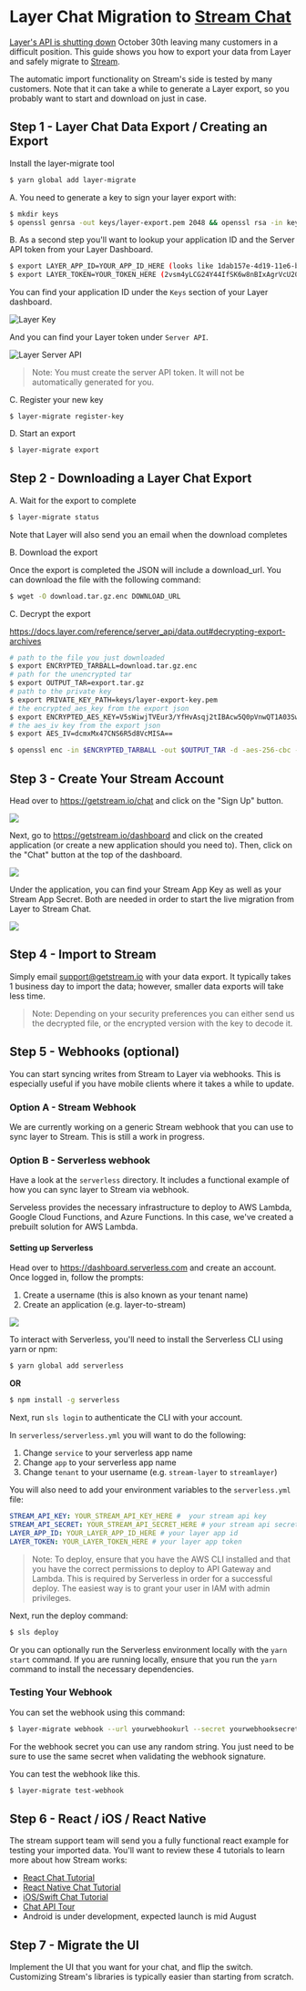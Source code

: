 # Layer Chat Migration to [Stream Chat](https://getstream.io/chat/)

[Layer's API is shutting down](https://getstream.io/blog/layer-shutting-down-all-chat-operations/) October 30th leaving many customers in a difficult position. This guide shows you how to export your data from Layer and safely migrate to [Stream](https://getstream.io/chat/).

The automatic import functionality on Stream's side is tested by many customers.
Note that it can take a while to generate a Layer export, so you probably want to start and download on just in case.

## Step 1 - Layer Chat Data Export / Creating an Export

Install the layer-migrate tool

```bash
$ yarn global add layer-migrate
```

A. You need to generate a key to sign your layer export with:

```bash
$ mkdir keys
$ openssl genrsa -out keys/layer-export.pem 2048 && openssl rsa -in keys/layer-export.pem -pubout -out keys/layer-export.pub
```

B. As a second step you'll want to lookup your application ID and the Server API token from your Layer Dashboard.

```bash
$ export LAYER_APP_ID=YOUR_APP_ID_HERE (looks like 1dab157e-4d19-11e6-bb33-493b0000asdfasba)
$ export LAYER_TOKEN=YOUR_TOKEN_HERE (2vsm4yLCG24Y44IfSK6w8nBIxAgrVcU20zuPJ3fO8eXXv5Ub)
```

You can find your application ID under the `Keys` section of your Layer dashboard.

![Layer Key](https://i.imgur.com/5wQQvdX.png)

And you can find your Layer token under `Server API`.

![Layer Server API](https://i.imgur.com/lNPcV9T.png)

> Note: You must create the server API token. It will not be automatically generated for you.

C. Register your new key

```
$ layer-migrate register-key
```

D. Start an export

```bash
$ layer-migrate export
```

## Step 2 - Downloading a Layer Chat Export

A. Wait for the export to complete

```bash
$ layer-migrate status
```

Note that Layer will also send you an email when the download completes

B. Download the export

Once the export is completed the JSON will include a download_url. You can download the file with the following command:

```bash
$ wget -O download.tar.gz.enc DOWNLOAD_URL
```

C. Decrypt the export

https://docs.layer.com/reference/server_api/data.out#decrypting-export-archives

```bash
# path to the file you just downloaded
$ export ENCRYPTED_TARBALL=download.tar.gz.enc
# path for the unencrypted tar
$ export OUTPUT_TAR=export.tar.gz
# path to the private key
$ export PRIVATE_KEY_PATH=keys/layer-export-key.pem
# the encrypted_aes_key from the export json
$ export ENCRYPTED_AES_KEY=V5sWiwjTVEur3/YfHvAsqj2tIBAcw5Q0pVnwQT1A03SwrD5PpQKZv9IlN1wFncVmuk+UWM2ZEJXbDUJRrHZktFvG9TTDL4M39HoFDqQNUD2g6Sof6JMmTAmoohHrVBiKDMxHXftuN+K/xnk0XR6xytPGd44R9NLuOVnOSgYldqQzCGHXIutUSfrbji+SWL3bPOJ72PMWolxoB8kVnFzwaiKn8spMzetw5yOsilwcijQy8PqUsDMz6ExKYvTB7N1tKmUccfSQoLG4jRqTlrgVGWpwp/a/kRDN5gsbGasZqi3zRP0tzcSOpAPH2mjfAc6gbrCLkaWPdtzVw3LWDo6HOQ==
# the aes_iv key from the export json
$ export AES_IV=dcmxMx47CNS6R5d8VcMISA==

$ openssl enc -in $ENCRYPTED_TARBALL -out $OUTPUT_TAR -d -aes-256-cbc -K `echo $ENCRYPTED_AES_KEY | base64 --decode | openssl rsautl -decrypt -inkey $PRIVATE_KEY_PATH | hexdump -ve '1/1 "%.2x"'` -iv `echo $AES_IV | base64 --decode | hexdump -ve '1/1 "%.2x"'`
```

## Step 3 - Create Your Stream Account

Head over to https://getstream.io/chat and click on the "Sign Up" button.

![](https://i.imgur.com/bDgLKED.png)

Next, go to https://getstream.io/dashboard and click on the created application (or create a new application should you need to). Then, click on the "Chat" button at the top of the dashboard.

![](https://i.imgur.com/POKREev.png)

Under the application, you can find your Stream App Key as well as your Stream App Secret. Both are needed in order to start the live migration from Layer to Stream Chat.

![](https://i.imgur.com/Br30g5H.png)

## Step 4 - Import to Stream

Simply email support@getstream.io with your data export. It typically takes 1 business day to import the data; however, smaller data exports will take less time.

> Note: Depending on your security preferences you can either send us the decrypted file, or the encrypted version with the key to decode it.

## Step 5 - Webhooks (optional)

You can start syncing writes from Stream to Layer via webhooks. This is especially useful if you have mobile clients where it takes a while to update.

### Option A - Stream Webhook

We are currently working on a generic Stream webhook that you can use to sync layer to Stream. This is still a work in progress.

### Option B - Serverless webhook

Have a look at the `serverless` directory. It includes a functional example of how you can sync layer to Stream via webhook.

Serveless provides the necessary infrastructure to deploy to AWS Lambda, Google Cloud Functions, and Azure Functions. In this case, we've created a prebuilt solution for AWS Lambda.

#### Setting up Serverless

Head over to https://dashboard.serverless.com and create an account. Once logged in, follow the prompts:

1. Create a username (this is also known as your tenant name)
2. Create an application (e.g. layer-to-stream)

![](https://i.imgur.com/UtQnTbJ.png)

To interact with Serverless, you'll need to install the Serverless CLI using yarn or npm:

```bash
$ yarn global add serverless
```

**OR**

```bash
$ npm install -g serverless
```

Next, run `sls login` to authenticate the CLI with your account.

In `serverless/serverless.yml` you will want to do the following:

1. Change `service` to your serverless app name
2. Change `app` to your serverless app name
3. Change `tenant` to your username (e.g. `stream-layer` to `streamlayer`)

You will also need to add your environment variables to the `serverless.yml` file:

```yaml
STREAM_API_KEY: YOUR_STREAM_API_KEY_HERE #  your stream api key
STREAM_API_SECRET: YOUR_STREAM_API_SECRET_HERE # your stream api secret
LAYER_APP_ID: YOUR_LAYER_APP_ID_HERE # your layer app id
LAYER_TOKEN: YOUR_LAYER_TOKEN_HERE # your layer app token
```

> Note: To deploy, ensure that you have the AWS CLI installed and that you have the correct permissions to deploy to API Gateway and Lambda. This is required by Serverless in order for a successful deploy. The easiest way is to grant your user in IAM with admin privileges.

Next, run the deploy command:

```bash
$ sls deploy
```

Or you can optionally run the Serverless environment locally with the `yarn start` command. If you are running locally, ensure that you run the `yarn` command to install the necessary dependencies.

### Testing Your Webhook

You can set the webhook using this command:

```bash
$ layer-migrate webhook --url yourwebhookurl --secret yourwebhooksecret
```

For the webhook secret you can use any random string. You just need to be sure to use the same secret when validating the webhook signature.

You can test the webhook like this.

```bash
$ layer-migrate test-webhook
```

## Step 6 - React / iOS / React Native

The stream support team will send you a fully functional react example for testing your imported data. You'll want to review these 4 tutorials to learn more about how Stream works:

-   [React Chat Tutorial](https://getstream.io/chat/react-chat/tutorial/)
-   [React Native Chat Tutorial](https://getstream.io/chat/react-native-chat/tutorial/)
-   [iOS/Swift Chat Tutorial](https://getstream.io/tutorials/ios-chat/)
-   [Chat API Tour](https://getstream.io/chat/get_started/)
-   Android is under development, expected launch is mid August

## Step 7 - Migrate the UI

Implement the UI that you want for your chat, and flip the switch. Customizing Stream's libraries is typically easier than starting from scratch.
